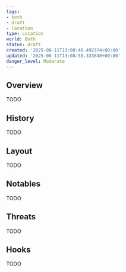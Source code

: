 ```yaml
---
tags:
- both
- draft
- location
type: Location
world: Both
status: draft
created: '2025-08-11T13:08:46.492374+00:00'
updated: '2025-08-11T13:08:50.333840+00:00'
danger_level: Moderate
---
```



## Overview

TODO
## History

TODO
## Layout

TODO
## Notables

TODO
## Threats

TODO
## Hooks

TODO
